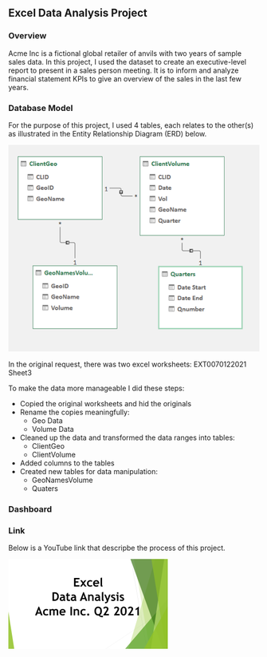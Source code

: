## Excel Data Analysis Project

### Overview
Acme Inc is a fictional global retailer of anvils with two years of sample sales data.
In this project, I used the dataset to create an executive-level report to present in a sales person meeting. It is to inform and analyze financial statement KPIs to give an overview of the sales in the last few years.


### Database Model
For the purpose of this project, I used 4 tables, each relates to the other(s) as illustrated in the Entity Relationship Diagram (ERD) below. 

![Table Relationship](https://github.com/CyclopeLab/Portfolio/blob/main/Images/Relationships.PNG)

In the original request, there was two excel worksheets:
EXT0070122021
Sheet3

To make the data more manageable I did these steps:
- Copied the original worksheets and hid the originals
- Rename the copies meaningfully:
  - Geo Data
  - Volume Data
- Cleaned up the data and transformed the data ranges into tables:
  - ClientGeo
  - ClientVolume
- Added columns to the tables
- Created new tables for data manipulation:
  - GeoNamesVolume
  - Quaters


### Dashboard



### Link
Below is a YouTube link that descripbe the process of this project.

[![App Screenshot](https://github.com/CyclopeLab/Portfolio/blob/main/Images/Excel%20Data%20Analysys_SM.png)](https://github.com/CyclopeLab/Portfolio/blob/main/ACME.md)


